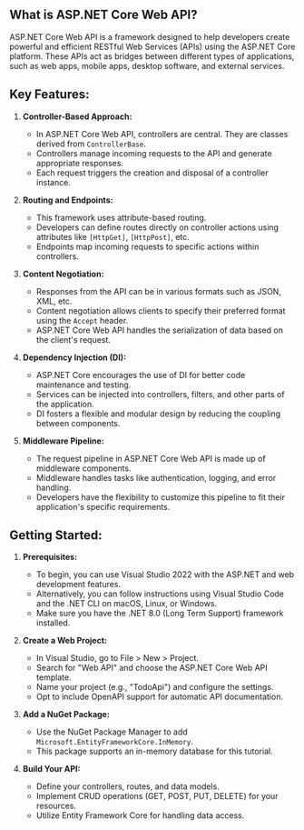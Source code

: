 
## What is ASP.NET Core Web API?

ASP.NET Core Web API is a framework designed to help developers create powerful and efficient RESTful Web Services (APIs) using the ASP.NET Core platform. These APIs act as bridges between different types of applications, such as web apps, mobile apps, desktop software, and external services.

## Key Features:

1. **Controller-Based Approach:**
   - In ASP.NET Core Web API, controllers are central. They are classes derived from `ControllerBase`.
   - Controllers manage incoming requests to the API and generate appropriate responses.
   - Each request triggers the creation and disposal of a controller instance.

2. **Routing and Endpoints:**
   - This framework uses attribute-based routing.
   - Developers can define routes directly on controller actions using attributes like `[HttpGet]`, `[HttpPost]`, etc.
   - Endpoints map incoming requests to specific actions within controllers.

3. **Content Negotiation:**
   - Responses from the API can be in various formats such as JSON, XML, etc.
   - Content negotiation allows clients to specify their preferred format using the `Accept` header.
   - ASP.NET Core Web API handles the serialization of data based on the client's request.

4. **Dependency Injection (DI):**
   - ASP.NET Core encourages the use of DI for better code maintenance and testing.
   - Services can be injected into controllers, filters, and other parts of the application.
   - DI fosters a flexible and modular design by reducing the coupling between components.

5. **Middleware Pipeline:**
   - The request pipeline in ASP.NET Core Web API is made up of middleware components.
   - Middleware handles tasks like authentication, logging, and error handling.
   - Developers have the flexibility to customize this pipeline to fit their application's specific requirements.

## Getting Started:

1. **Prerequisites:**
   - To begin, you can use Visual Studio 2022 with the ASP.NET and web development features.
   - Alternatively, you can follow instructions using Visual Studio Code and the .NET CLI on macOS, Linux, or Windows.
   - Make sure you have the .NET 8.0 (Long Term Support) framework installed.

2. **Create a Web Project:**
   - In Visual Studio, go to File > New > Project.
   - Search for "Web API" and choose the ASP.NET Core Web API template.
   - Name your project (e.g., "TodoApi") and configure the settings.
   - Opt to include OpenAPI support for automatic API documentation.

3. **Add a NuGet Package:**
   - Use the NuGet Package Manager to add `Microsoft.EntityFrameworkCore.InMemory`.
   - This package supports an in-memory database for this tutorial.

4. **Build Your API:**
   - Define your controllers, routes, and data models.
   - Implement CRUD operations (GET, POST, PUT, DELETE) for your resources.
   - Utilize Entity Framework Core for handling data access.
